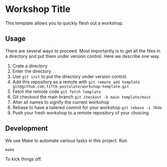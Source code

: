 # Workshop Title
This template allows you to quickly flesh out a workshop.

## Usage
There are several ways to proceed. Most importantly is to get all the files in a directory and put them under version control.
Here we describe one way.

1. Crate a directory
2. Enter the directory
3. Use `git init` to put the directory under version control.
4. Add this repository as a remote with `git remote add template git@github.com:fifth-postulate/workshop-template.git`
5. Fetch the remote code `git fetch template`
6. Git checkout the main branch `git checkout -b main template/main`
7. Alter all names to signify the current workshop
8. Rebase to have a tailered commit for your workshop `git rebase -i 76de`
9. Push your fresh workshop to a remote repository of your choicing

## Development
We use Make to automate various tasks in this project. Run 

```plain
make
```

To kick things off.
